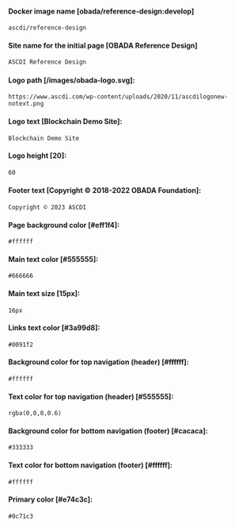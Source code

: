 #### Docker image name [obada/reference-design:develop]
```
ascdi/reference-design
```
#### Site name for the initial page [OBADA Reference Design]
```sh
ASCDI Reference Design
```
#### Logo path [/images/obada-logo.svg]:
```
https://www.ascdi.com/wp-content/uploads/2020/11/ascdilogonew-notext.png
```
#### Logo text [Blockchain Demo Site]:
```
Blockchain Demo Site
```

#### Logo height [20]:
```sh
60
```

#### Footer text [Copyright © 2018-2022 OBADA Foundation]:
```
Copyright © 2023 ASCDI
```
#### Page background color [#eff1f4]:
```
#ffffff
```
#### Main text color [#555555]:
```
#666666
```
#### Main text size [15px]:
```
16px
```
#### Links text color [#3a99d8]:
```
#0091f2
```
#### Background color for top navigation (header) [#ffffff]:
```
#ffffff
```
#### Text color for top navigation (header) [#555555]:
```
rgba(0,0,0,0.6)
```
#### Background color for bottom navigation (footer) [#cacaca]:
```
#333333
```
#### Text color for bottom navigation (footer) [#ffffff]:
```
#ffffff
```
#### Primary color [#e74c3c]:
```
#0c71c3
```

